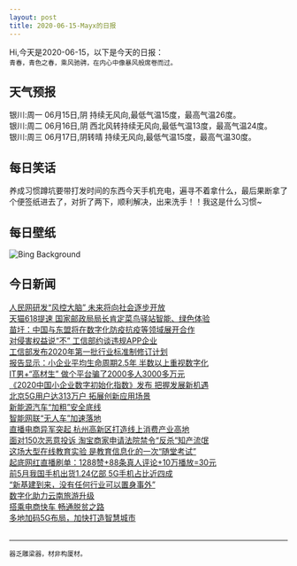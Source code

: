 ```yaml
---
layout: post
title: 2020-06-15-Mayx的日报
---
```


Hi,今天是2020-06-15，以下是今天的日报：<br><small>
青春，青色之春，乘风驰骋，在内心中像暴风般席卷而过。</small><!--more-->
## 天气预报
银川:周一 06月15日,阴 持续无风向,最低气温15度，最高气温26度。<br>银川:周二 06月16日,阴 西北风转持续无风向,最低气温13度，最高气温24度。<br>银川:周三 06月17日,阴转晴 持续无风向,最低气温15度，最高气温30度。
## 每日笑话
养成习惯蹲坑要带打发时间的东西今天手机充电，遍寻不着拿什么，最后果断拿了个便签纸进去了，对折了两下，顺利解决，出来洗手！！我这是什么习惯~
## 每日壁纸
![Bing Background](https://cn.bing.com/th?id=OHR.FlagPlazaLiberty_EN-US1969942391_1920x1080.jpg&rf=LaDigue_1920x1080.jpg&pid=hp "US Flag Plaza at Liberty State Park in Jersey City, New Jersey (© Antonino Bartuccio/eStock Photo)")
## 今日新闻

[人民网研发“风控大脑” 未来将向社会逐步开放](http://it.people.com.cn/n1/2020/0612/c1009-31745309.html)   
[天猫618提速 国家邮政局局长肯定菜鸟驿站智能、绿色体验](http://it.people.com.cn/n1/2020/0612/c1009-31745262.html)   
[苗圩：中国与东盟将在数字化防疫抗疫等领域展开合作](http://it.people.com.cn/n1/2020/0612/c1009-31745259.html)   
[对侵害权益说“不” 工信部约谈违规APP企业](http://it.people.com.cn/n1/2020/0612/c1009-31745209.html)   
[工信部发布2020年第一批行业标准制修订计划](http://it.people.com.cn/n1/2020/0612/c1009-31745043.html)   
[报告显示：小企业平均生命周期2.5年 半数以上重视数字化](http://it.people.com.cn/n1/2020/0612/c1009-31744865.html)   
[IT男+“高材生” 做个平台骗了2000多人3000多万元](http://it.people.com.cn/n1/2020/0612/c1009-31744555.html)   
[《2020中国小企业数字初始化指数》发布 把握发展新机遇](http://it.people.com.cn/n1/2020/0612/c1009-31744600.html)   
[北京5G用户达313万户 拓展创新应用场景](http://it.people.com.cn/n1/2020/0612/c1009-31744567.html)   
[新能源汽车“加粗”安全底线](http://it.people.com.cn/n1/2020/0612/c1009-31744649.html)   
[智能网联“无人车”加速落地](http://it.people.com.cn/n1/2020/0612/c1009-31744648.html)   
[直播电商异军突起 杭州高新区打造线上消费产业高地](http://it.people.com.cn/n1/2020/0612/c1009-31744522.html)   
[面对150次恶意投诉 淘宝商家申请法院禁令“反杀”知产流氓](http://it.people.com.cn/n1/2020/0611/c1009-31743526.html)   
[这场大型在线教育实验 是教育信息化的一次“随堂考试”](http://it.people.com.cn/n1/2020/0612/c1009-31744396.html)   
[起底网红直播刷单：1288赞+88条真人评论+10万播放=30元](http://it.people.com.cn/n1/2020/0611/c1009-31742828.html)   
[前5月我国手机出货1.24亿部 5G手机占比近四成](http://it.people.com.cn/n1/2020/0612/c1009-31744475.html)   
[“新基建到来，没有任何行业可以置身事外”](http://it.people.com.cn/n1/2020/0611/c1009-31742836.html)   
[数字化助力云南旅游升级](http://it.people.com.cn/n1/2020/0612/c1009-31744495.html)   
[搭乘电商快车 畅通脱贫之路](http://it.people.com.cn/n1/2020/0611/c1009-31742980.html)   
[多地加码5G布局，加快打造智慧城市](http://it.people.com.cn/n1/2020/0612/c1009-31744501.html)   
<br />

***

<small>器乏雕梁器，材非构厦材。</small>
